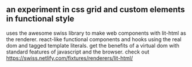 ## an experiment in css grid and custom elements in functional style

uses the awesome swiss library to make web components with lit-html as the renderer. react-like functional components and hooks using the real dom and tagged template literals. get the benefits of a virtual dom with standard features of javascript and the browser. check out https://swiss.netlify.com/fixtures/renderers/lit-html/
